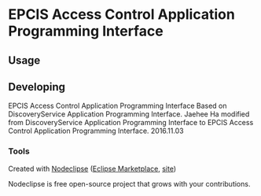 

# EPCIS Access Control Application Programming Interface



## Usage



## Developing
EPCIS Access Control Application Programming Interface Based on DiscoveryService Application Programming Interface.
Jaehee Ha modified from DiscoveryService Application Programming Interface to EPCIS Access Control Application Programming Interface.
2016.11.03


### Tools

Created with [Nodeclipse](https://github.com/Nodeclipse/nodeclipse-1)
 ([Eclipse Marketplace](http://marketplace.eclipse.org/content/nodeclipse), [site](http://www.nodeclipse.org))   

Nodeclipse is free open-source project that grows with your contributions.

